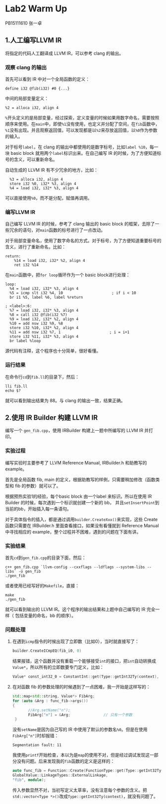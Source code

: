 # Lab2 Warm Up

PB15111610 张一卓

## 1.人工编写LLVM IR

将指定的代码人工翻译成 LLVM IR，可以参考 clang 的输出。

### 观察 clang 的输出

首先可以看到 IR 中对一个全局函数的定义：

```
define i32 @fib(i32) #0 {...}
```

中间的局部变量定义：

```
%2 = alloca i32, align 4
```

``%``开头定义的是局部变量，经过探索，定义变量的时候如果用数字命名，需要按照顺序来使用。在``main``中，即使``%1``没有使用，也定义并分配了空间，在``fib``函数中，``%1``没有出现。并且观察返回值，可以发现都是以``%2``来存放返回值，以``%0``作为参数的输入。

对于标号``label``，在 clang 的输出中都使用的是数字标号，比如``label %10``，每一块 basic block 就用两个``label``标识出来。在自己编写 IR 的时候，为了方便知道标号的含义，可以重新命名。

自动生成的 LLVM IR 有不少冗余的地方，比如：

```
  %3 = alloca i32, align 4
  store i32 %0, i32* %3, align 4
  %4 = load i32, i32* %3, align 4
```

可以直接使用``%0``，而不是分配，赋值再调用。

### 编写LLVM IR

自己编写 LLVM IR 的时候，参考了 clang 输出的 basic block 的框架，去除了一些冗余的语句，对``main``函数的标号进行了一点改动。

对于局部变量命名，使用了数字命名的方式。对于标号，为了方便知道重要标号的含义，进行了重新命名，比如：

```
return:
    %14 = load i32, i32* %2, align 4
    ret i32 %14
```

在``main``函数中，把``for loop``循环作为一个 basic block进行处理：

```
loop:                                     
  %4 = load i32, i32* %3, align 4
  %5 = icmp slt i32 %4, 10                      ; if i < 10
  br i1 %5, label %6, label %return

; <label>:6:                                      
  %7 = load i32, i32* %3, align 4
  %8 = call i32 @fib(i32 %7)
  %9 = load i32, i32* %2, align 4
  %10 = add nsw i32 %9, %8
  store i32 %10, i32* %2, align 4                                
  %11 = add nsw i32 %7, 1                      ; i = i+1
  store i32 %11, i32* %3, align 4
  br label %loop
```

源代码有注释，这个程序也十分简单，很好看懂。

### 运行结果

在命令行``cd``到``fib.ll``的目录下，然后：

```shell
lli fib.ll
echo $?
```

就可以看到输出结果为 88。与 clang 的输出一致，结果正确。

## 2.使用 IR Builder 构建 LLVM IR

编写一个 `gen_fib.cpp`，使用 IRBuilder 构建上一题中所编写的 LLVM IR 并打印。

### 实验过程

编写实验时主要参考了 LLVM Reference Manual, IRBuilder.h 和助教写的 example。

首先是全局函数 fib, main 的定义，根据助教写的样例，只需要稍加修改（函数类型和 fib 的参数）就可以了。

根据预热实验1的经验，每个basic block 由一个label 来标识。所以在使用 IR Builder 的时候，每次遇到一个标识就创建一个新的 bb， 并且``setInsertPoint``到当前的bb，开始插入每一条语句。

对于具体指令的插入，都是通过调用``builder.CreateXxx()``来实现，这些 Create 函数只需要在 IRBuilder.h 里面查看接口，如果没有看懂就到 Reference Manual 中寻找相应的 example，整个过程并不困难，遇到的问题在下面有讲。

### 实验结果

首先``cd``到``gen_fib.cpp``的目录下面，然后：

```shell
c++ gen_fib.cpp `llvm-config --cxxflags --ldflags --system-libs --libs` -o gen_fib
./gen_fib
```

或者使用已经写好的``Makefile``，直接：

```shell
make
./gen_fib
```

就可以看到输出的 LLVM IR。这个程序的输出结果和上题中自己编写的 IR 完全一样（ 包括变量的命名，bb 的顺序）。

### 问题处理

1. 在遇到``icmp``指令的时候出现了立即数（比如0），当时就直接写了：

   ```c++
   builder.CreateICmpEQ(fib_i0, 0)
   ```

   结果报错，这个函数并没有重载一个能够接受``int``的接口，把``int``自动转换成``Value*``，所以所有的立即数要专门定义，比如：

   ```c++
   Value* const_int32_0 = ConstantInt::get(Type::getInt32Ty(context), 0);
   ```

2. 在对函数 fib 的参数处理的时候遇到了一点困难，我一开始是这样写的：

   ```c++
   std::map<std::string, Value*> FibArg;
   for (auto &Arg : func_fib->args())
   {   
          //Arg.setName("n");
          FibArg["n"] = &Arg;				// 只有一个参数
    }
   ```

   没有``setName``是因为自己写的 IR 中使用了默认的参数名``%0``。但是在使用``FibArg["n"]``时却报错：

   ```shell
   Segmentation fault: 11
   ```

   我使用``printf``开始检查，本以为是``map``的使用不对，但是经过调试发现这一部分没有问题。后来发现我的``fib``函数的定义是这样的：

   ```c++
   auto func_fib = Function::Create(FunctionType::get(Type::getInt32Ty(context), 			   std::vector<Type *>(), false),
   GlobalValue::LinkageTypes::ExternalLinkage,
   "fib", module);
   ```

   传入参数显然不对，当初写定义太草率，没有注意每个参数的含义。把``std::vector<Type *>()``改成``Type::getInt32Ty(context)``，就没有问题了。